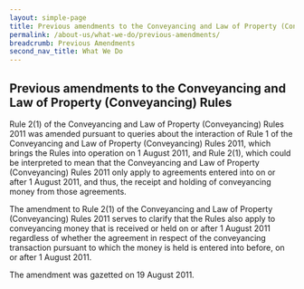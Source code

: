 ```yaml
---
layout: simple-page
title: Previous amendments to the Conveyancing and Law of Property (Conveyancing) Rules
permalink: /about-us/what-we-do/previous-amendments/
breadcrumb: Previous Amendments
second_nav_title: What We Do
---
```


Previous amendments to the Conveyancing and Law of Property (Conveyancing) Rules
---

Rule 2(1) of the Conveyancing and Law of Property (Conveyancing) Rules 2011 was amended pursuant to queries about the interaction of Rule 1 of the Conveyancing and Law of Property (Conveyancing) Rules 2011, which brings the Rules into operation on 1 August 2011, and Rule 2(1), which could be interpreted to mean that the Conveyancing and Law of Property (Conveyancing) Rules 2011 only apply to agreements entered into on or after 1 August 2011, and thus, the receipt and holding of conveyancing money from those agreements.

The amendment to Rule 2(1) of the Conveyancing and Law of Property (Conveyancing) Rules 2011 serves to clarify that the Rules also apply to conveyancing money that is received or held on or after 1 August 2011 regardless of whether the agreement in respect of the conveyancing transaction pursuant to which the money is held is entered into before, on or after 1 August 2011.

The amendment was gazetted on 19 August 2011.

